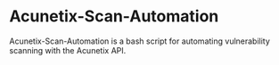 # Acunetix-Scan-Automation
Acunetix-Scan-Automation is a bash script for automating vulnerability scanning with the Acunetix API.
